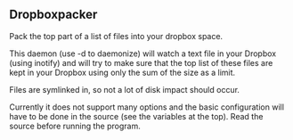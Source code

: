 Dropboxpacker
-------------

Pack the top part of a list of files into your dropbox space.

This daemon (use -d to daemonize) will watch a text file in your Dropbox (using inotify) and will try to make sure that the top list of these files are kept in your Dropbox using only the sum of the size as a limit.

Files are symlinked in, so not a lot of disk impact should occur.

Currently it does not support many options and the basic configuration will have to be done in the source (see the variables at the top). Read the source before running the program.


